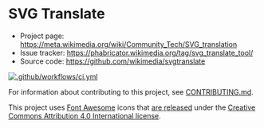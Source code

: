 SVG Translate
=============

* Project page: https://meta.wikimedia.org/wiki/Community_Tech/SVG_translation
* Issue tracker: https://phabricator.wikimedia.org/tag/svg_translate_tool/
* Source code: https://github.com/wikimedia/svgtranslate

[![.github/workflows/ci.yml](https://github.com/wikimedia/svgtranslate/actions/workflows/ci.yml/badge.svg)](https://github.com/wikimedia/svgtranslate/actions/workflows/ci.yml)

For information about contributing to this project, see [CONTRIBUTING.md](CONTRIBUTING.md).

This project uses [Font Awesome](https://fontawesome.com) icons
that [are released](https://fontawesome.com/license/free) under the
[Creative Commons Attribution 4.0 International license](https://creativecommons.org/licenses/by/4.0/).
